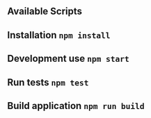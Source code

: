## Available Scripts

## Installation `npm install`

## Development use `npm start`

## Run tests `npm test`

## Build application `npm run build`

